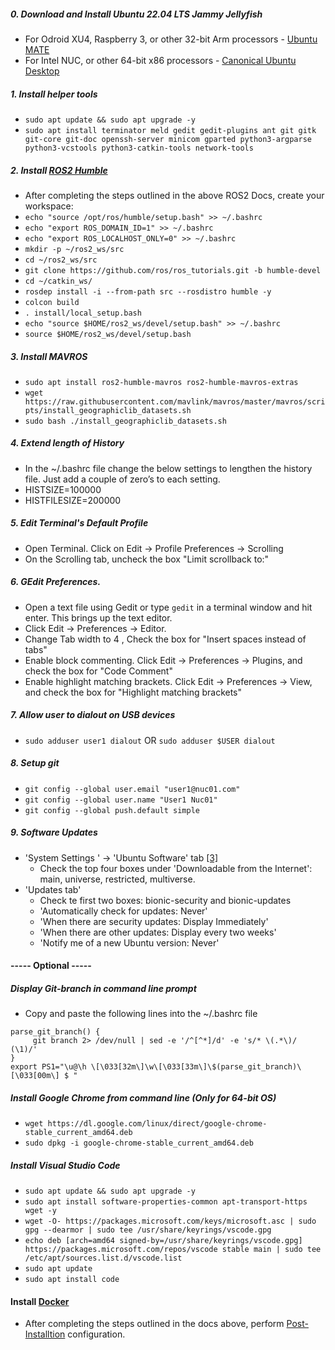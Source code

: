 ##### 0. Download and Install Ubuntu 22.04 LTS Jammy Jellyfish
- For Odroid XU4, Raspberry 3, or other 32-bit Arm processors - [Ubuntu MATE](https://ubuntu-mate.org/download/armhf/jammy/)
- For Intel NUC, or other 64-bit x86 processors - [Canonical Ubuntu Desktop](https://releases.ubuntu.com/22.04/)

##### 1. Install helper tools
- `sudo apt update && sudo apt upgrade -y`
- `sudo apt install terminator meld gedit gedit-plugins ant git gitk git-core git-doc openssh-server minicom gparted python3-argparse python3-vcstools python3-catkin-tools network-tools`

##### 2. Install [ROS2 Humble](https://docs.ros.org/en/humble/Installation/Ubuntu-Install-Debians.html)
- After completing the steps outlined in the above ROS2 Docs, create your workspace:
- `echo "source /opt/ros/humble/setup.bash" >> ~/.bashrc`
- `echo "export ROS_DOMAIN_ID=1" >> ~/.bashrc`
- `echo "export ROS_LOCALHOST_ONLY=0" >> ~/.bashrc`
- `mkdir -p ~/ros2_ws/src`
- `cd ~/ros2_ws/src`
- `git clone https://github.com/ros/ros_tutorials.git -b humble-devel`
- `cd ~/catkin_ws/`
- `rosdep install -i --from-path src --rosdistro humble -y`
- `colcon build`
- `. install/local_setup.bash`
- `echo "source $HOME/ros2_ws/devel/setup.bash" >> ~/.bashrc`
- `source $HOME/ros2_ws/devel/setup.bash`

##### 3. Install MAVROS
- `sudo apt install ros2-humble-mavros ros2-humble-mavros-extras`
- `wget https://raw.githubusercontent.com/mavlink/mavros/master/mavros/scripts/install_geographiclib_datasets.sh`
- `sudo bash ./install_geographiclib_datasets.sh`

##### 4. Extend length of History
- In the ~/.bashrc file change the below settings to lengthen the history file. Just add a couple of zero’s to each setting.
- HISTSIZE=100000
- HISTFILESIZE=200000

##### 5. Edit Terminal's Default Profile
- Open Terminal. Click on Edit -> Profile Preferences -> Scrolling
- On the Scrolling tab, uncheck the box "Limit scrollback to:"

##### 6. GEdit Preferences.
- Open a text file using Gedit or type `gedit` in a terminal window and hit enter. This brings up the text editor.
- Click Edit -> Preferences -> Editor. 
- Change Tab width to 4 , Check the box for "Insert spaces instead of tabs"
- Enable block commenting. Click Edit -> Preferences -> Plugins, and check the box for "Code Comment"
- Enable highlight matching brackets. Click Edit -> Preferences -> View, and check the box for "Highlight matching brackets"

##### 7. Allow user to dialout on USB devices
 - `sudo adduser user1 dialout` OR `sudo adduser $USER dialout`
 
##### 8. Setup git
- `git config --global user.email "user1@nuc01.com"`
- `git config --global user.name "User1 Nuc01"`
- `git config --global push.default simple`

##### 9. Software Updates 
- 'System Settings ' -> 'Ubuntu Software' tab [[3]](https://help.ubuntu.com/community/Repositories/Ubuntu)
  - Check the top four boxes under 'Downloadable from the Internet': main, universe, restricted, multiverse.
- 'Updates tab'
  - Check te first two boxes: bionic-security and bionic-updates
  - 'Automatically check for updates: Never'
  - 'When there are security updates: Display Immediately'
  - 'When there are other updates: Display every two weeks'
  - 'Notify me of a new Ubuntu version: Never'

#### ----- Optional -----
##### Display Git-branch in command line prompt
- Copy and paste the following lines into the ~/.bashrc file
```
parse_git_branch() {
     git branch 2> /dev/null | sed -e '/^[^*]/d' -e 's/* \(.*\)/ (\1)/'
}
export PS1="\u@\h \[\033[32m\]\w\[\033[33m\]\$(parse_git_branch)\[\033[00m\] $ "
```

##### Install Google Chrome from command line (Only for 64-bit OS)
- `wget https://dl.google.com/linux/direct/google-chrome-stable_current_amd64.deb`
- `sudo dpkg -i google-chrome-stable_current_amd64.deb`

##### Install Visual Studio Code
- `sudo apt update && sudo apt upgrade -y`
- `sudo apt install software-properties-common apt-transport-https wget -y`
- `wget -O- https://packages.microsoft.com/keys/microsoft.asc | sudo gpg --dearmor | sudo tee /usr/share/keyrings/vscode.gpg`
- `echo deb [arch=amd64 signed-by=/usr/share/keyrings/vscode.gpg] https://packages.microsoft.com/repos/vscode stable main | sudo tee /etc/apt/sources.list.d/vscode.list`
- `sudo apt update`
- `sudo apt install code`

#### Install [Docker](https://docs.docker.com/engine/install/ubuntu/)
- After completing the steps outlined in the docs above, perform [Post-Installtion](https://docs.docker.com/engine/install/linux-postinstall/) configuration.
